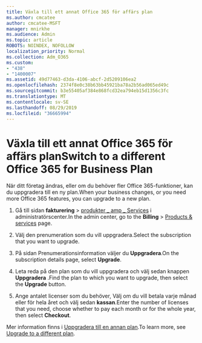 ```yaml
---
title: Växla till ett annat Office 365 för affärs plan
ms.author: cmcatee
author: cmcatee-MSFT
manager: mnirkhe
ms.audience: Admin
ms.topic: article
ROBOTS: NOINDEX, NOFOLLOW
localization_priority: Normal
ms.collection: Adm_O365
ms.custom:
- "438"
- "1400007"
ms.assetid: 49d77463-d3da-4106-abcf-2d5209106ea2
ms.openlocfilehash: 2374f8e0c38b63bb45921ba78a2b56ad065ed49c
ms.sourcegitcommit: b3e55405af384e868fcd32ea794eb15d1356c3fc
ms.translationtype: MT
ms.contentlocale: sv-SE
ms.lasthandoff: 08/29/2019
ms.locfileid: "36665994"
---
```

# <a name="switch-to-a-different-office-365-for-business-plan"></a><span data-ttu-id="66550-102">Växla till ett annat Office 365 för affärs plan</span><span class="sxs-lookup"><span data-stu-id="66550-102">Switch to a different Office 365 for Business Plan</span></span>

<span data-ttu-id="66550-103">När ditt företag ändras, eller om du behöver fler Office 365-funktioner, kan du uppgradera till en ny plan.</span><span class="sxs-lookup"><span data-stu-id="66550-103">When your business changes, or you need more Office 365 features, you can upgrade to a new plan.</span></span>
  
1. <span data-ttu-id="66550-104">Gå till sidan **fakturering** \> [produkter _ amp _ Services](https://go.microsoft.com/fwlink/p/?linkid=842054) i administratörscenter.</span><span class="sxs-lookup"><span data-stu-id="66550-104">In the admin center, go to the **Billing** \> [Products & services](https://go.microsoft.com/fwlink/p/?linkid=842054) page.</span></span>

2. <span data-ttu-id="66550-105">Välj den prenumeration som du vill uppgradera.</span><span class="sxs-lookup"><span data-stu-id="66550-105">Select the subscription that you want to upgrade.</span></span>

3. <span data-ttu-id="66550-106">På sidan Prenumerationsinformation väljer du **Uppgradera**.</span><span class="sxs-lookup"><span data-stu-id="66550-106">On the subscription details page, select **Upgrade**.</span></span>

4. <span data-ttu-id="66550-107">Leta reda på den plan som du vill uppgradera och välj sedan knappen **Uppgradera** .</span><span class="sxs-lookup"><span data-stu-id="66550-107">Find the plan to which you want to upgrade, then select the **Upgrade** button.</span></span>

5. <span data-ttu-id="66550-108">Ange antalet licenser som du behöver, Välj om du vill betala varje månad eller för hela året och välj sedan **kassan**.</span><span class="sxs-lookup"><span data-stu-id="66550-108">Enter the number of licenses that you need, choose whether to pay each month or for the whole year, then select **Checkout**.</span></span>

<span data-ttu-id="66550-109">Mer information finns i [Uppgradera till en annan plan](https://docs.microsoft.com/office365/admin/subscriptions-and-billing/upgrade-to-different-plan).</span><span class="sxs-lookup"><span data-stu-id="66550-109">To learn more, see [Upgrade to a different plan](https://docs.microsoft.com/office365/admin/subscriptions-and-billing/upgrade-to-different-plan).</span></span>  